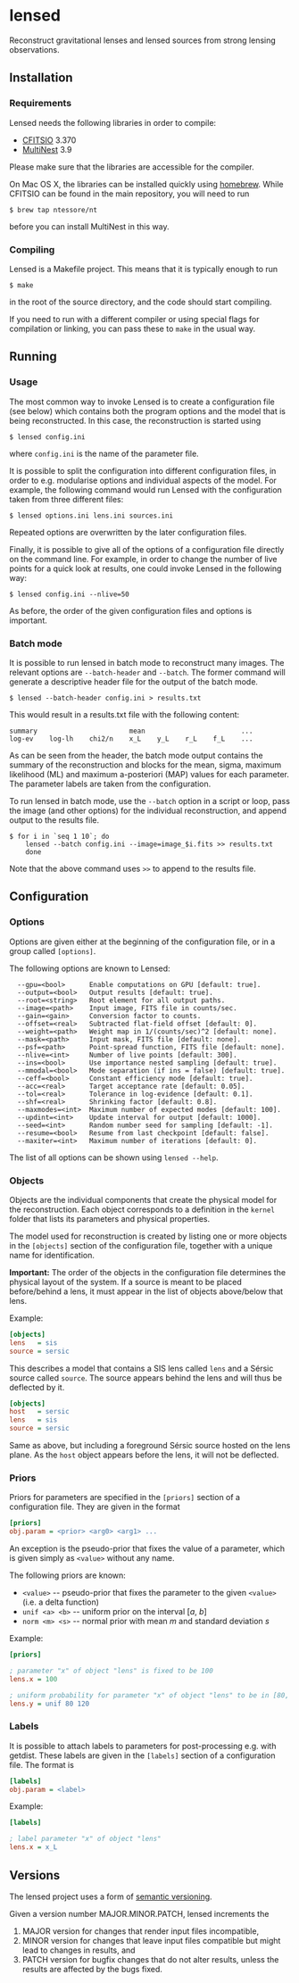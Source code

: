 lensed
======

Reconstruct gravitational lenses and lensed sources from strong lensing observations.


Installation
------------

### Requirements

Lensed needs the following libraries in order to compile:

-   [CFITSIO] 3.370
-   [MultiNest] 3.9

Please make sure that the libraries are accessible for the compiler.

On Mac OS X, the libraries can be installed quickly using [homebrew]. While CFITSIO can
be found in the main repository, you will need to run

    $ brew tap ntessore/nt

before you can install MultiNest in this way.

[CFITSIO]: http://heasarc.gsfc.nasa.gov/docs/software/fitsio/
[MultiNest]: http://ccpforge.cse.rl.ac.uk/gf/project/multinest/
[homebrew]: http://brew.sh/


### Compiling

Lensed is a Makefile project. This means that it is typically enough to run

    $ make

in the root of the source directory, and the code should start compiling.

If you need to run with a different compiler or using special flags for compilation or
linking, you can pass these to `make` in the usual way.


Running
-------

### Usage

The most common way to invoke Lensed is to create a configuration file (see below)
which contains both the program options and the model that is being reconstructed.
In this case, the reconstruction is started using

    $ lensed config.ini

where `config.ini` is the name of the parameter file.

It is possible to split the configuration into different configuration files, in order
to e.g. modularise options and individual aspects of the model. For example, the
following command would run Lensed with the configuration taken from three different
files:

    $ lensed options.ini lens.ini sources.ini

Repeated options are overwritten by the later configuration files.

Finally, it is possible to give all of the options of a configuration file directly on
the command line. For example, in order to change the number of live points for a quick
look at results, one could invoke Lensed in the following way:

    $ lensed config.ini --nlive=50

As before, the order of the given configuration files and options is important.


### Batch mode

It is possible to run lensed in batch mode to reconstruct many images. The
relevant options are `--batch-header` and `--batch`. The former command will
generate a descriptive header file for the output of the batch mode.

    $ lensed --batch-header config.ini > results.txt

This would result in a results.txt file with the following content:

    summary                       mean                        ...
    log-ev    log-lh    chi2/n    x_L    y_L    r_L    f_L    ...

As can be seen from the header, the batch mode output contains the summary
of the reconstruction and blocks for the mean, sigma, maximum likelihood (ML)
and maximum a-posteriori (MAP) values for each parameter. The parameter labels
are taken from the configuration.

To run lensed in batch mode, use the `--batch` option in a script or loop, pass
the image (and other options) for the individual reconstruction, and append
output to the results file.

    $ for i in `seq 1 10`; do
        lensed --batch config.ini --image=image_$i.fits >> results.txt
        done

Note that the above command uses `>>` to append to the results file.


Configuration
-------------


### Options

Options are given either at the beginning of the configuration file, or in a group
called `[options]`.

The following options are known to Lensed:

```
  --gpu=<bool>      Enable computations on GPU [default: true].
  --output=<bool>   Output results [default: true].
  --root=<string>   Root element for all output paths.
  --image=<path>    Input image, FITS file in counts/sec.
  --gain=<gain>     Conversion factor to counts.
  --offset=<real>   Subtracted flat-field offset [default: 0].
  --weight=<path>   Weight map in 1/(counts/sec)^2 [default: none].
  --mask=<path>     Input mask, FITS file [default: none].
  --psf=<path>      Point-spread function, FITS file [default: none].
  --nlive=<int>     Number of live points [default: 300].
  --ins=<bool>      Use importance nested sampling [default: true].
  --mmodal=<bool>   Mode separation (if ins = false) [default: true].
  --ceff=<bool>     Constant efficiency mode [default: true].
  --acc=<real>      Target acceptance rate [default: 0.05].
  --tol=<real>      Tolerance in log-evidence [default: 0.1].
  --shf=<real>      Shrinking factor [default: 0.8].
  --maxmodes=<int>  Maximum number of expected modes [default: 100].
  --updint=<int>    Update interval for output [default: 1000].
  --seed=<int>      Random number seed for sampling [default: -1].
  --resume=<bool>   Resume from last checkpoint [default: false].
  --maxiter=<int>   Maximum number of iterations [default: 0].
```

The list of all options can be shown using `lensed --help`.


### Objects

Objects are the individual components that create the physical model for the
reconstruction. Each object corresponds to a definition in the `kernel` folder
that lists its parameters and physical properties.

The model used for reconstruction is created by listing one or more objects in
the `[objects]` section of the configuration file, together with a unique name
for identification.

**Important:** The order of the objects in the configuration file determines the
physical layout of the system. If a source is meant to be placed before/behind a
lens, it must appear in the list of objects above/below that lens.

Example:

```ini
[objects]
lens   = sis
source = sersic
```

This describes a model that contains a SIS lens called `lens` and a Sérsic source
called `source`. The source appears behind the lens and will thus be deflected by
it.

```ini
[objects]
host   = sersic
lens   = sis
source = sersic
```

Same as above, but including a foreground Sérsic source hosted on the lens plane.
As the `host` object appears before the lens, it will not be deflected.


### Priors

Priors for parameters are specified in the `[priors]` section of a configuration
file. They are given in the format

```ini
[priors]
obj.param = <prior> <arg0> <arg1> ...
```

An exception is the pseudo-prior that fixes the value of a parameter, which is
given simply as `<value>` without any name.

The following priors are known:

-   `<value>` -- pseudo-prior that fixes the parameter to the given `<value>`
    (i.e. a delta function)
-   `unif <a> <b>` -- uniform prior on the interval [*a*, *b*]
-   `norm <m> <s>` -- normal prior with mean *m* and standard deviation *s*

Example:

```ini
[priors]

; parameter "x" of object "lens" is fixed to be 100
lens.x = 100

; uniform probability for parameter "x" of object "lens" to be in [80, 120]
lens.y = unif 80 120
```


### Labels

It is possible to attach labels to parameters for post-processing e.g. with
getdist. These labels are given in the `[labels]` section of a configuration
file. The format is

```ini
[labels]
obj.param = <label>
```

Example:

```ini
[labels]

; label parameter "x" of object "lens"
lens.x = x_L
```


Versions
--------

The lensed project uses a form of [semantic versioning](http://semver.org).

Given a version number MAJOR.MINOR.PATCH, lensed increments the

1.  MAJOR version for changes that render input files incompatible,
2.  MINOR version for changes that leave input files compatible but might
    lead to changes in results, and
3.  PATCH version for bugfix changes that do not alter results, unless the
    results are affected by the bugs fixed.
